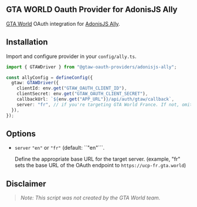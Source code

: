 ## GTA WORLD Oauth Provider for AdonisJS Ally
[GTA World](https://gta.world) OAuth integration for [AdonisJS Ally](https://docs.adonisjs.com/guides/authentication/social-authentication).

## Installation
Import and configure provider in your ``config/ally.ts``.

```ts
import { GTAWDriver } from "@gtaw-oauth-providers/adonisjs-ally";

const allyConfig = defineConfig({
  gtaw: GTAWDriver({
    clientId: env.get("GTAW_OAUTH_CLIENT_ID"),
    clientSecret: env.get("GTAW_OAUTH_CLIENT_SECRET"),
    callbackUrl: `${env.get("APP_URL")}/api/auth/gtaw/callback`,
    server: "fr", // if you're targeting GTA World France. If not, omit.
  }),
});
```

## Options

* ``server`` ``"en"`` or ``"fr"`` (default: ``"en"```.
  
  Define the appropriate base URL for the target server. (example, "fr" sets the base URL of the OAuth endpoint to ``https://ucp-fr.gta.world``)

## Disclaimer

> *Note: This script was not created by the GTA World team.*
